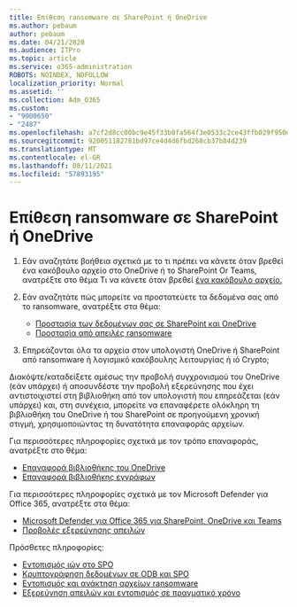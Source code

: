 ```yaml
---
title: Επίθεση ransomware σε SharePoint ή OneDrive
ms.author: pebaum
author: pebaum
ms.date: 04/21/2020
ms.audience: ITPro
ms.topic: article
ms.service: o365-administration
ROBOTS: NOINDEX, NOFOLLOW
localization_priority: Normal
ms.assetid: ''
ms.collection: Adm_O365
ms.custom:
- "9000650"
- "2487"
ms.openlocfilehash: a7cf2d8cc00bc9e45f33b0fa564f3e0533c2ce43ffb029f950ddeb4ed67b1100
ms.sourcegitcommit: 920051182781bd97ce4d4d6fbd268cb37b84d239
ms.translationtype: MT
ms.contentlocale: el-GR
ms.lasthandoff: 08/11/2021
ms.locfileid: "57893195"
---
```

# <a name="ransomware-attack-in-sharepoint-or-onedrive"></a>Επίθεση ransomware σε SharePoint ή OneDrive

1.  Εάν αναζητάτε βοήθεια σχετικά με το τι πρέπει να κάνετε όταν βρεθεί ένα κακόβουλο αρχείο στο OneDrive ή το SharePoint Or Teams, ανατρέξτε στο θέμα Τι να κάνετε όταν βρεθεί [ένα κακόβουλο αρχείο.](https://support.office.com/en-ie/article/what-to-do-when-a-malicious-file-is-found-in-sharepoint-online-onedrive-or-microsoft-teams-01e902ad-a903-4e0f-b093-1e1ac0c37ad2)
2. Εάν αναζητάτε πώς μπορείτε να προστατεύετε τα δεδομένα σας από το ransomware, ανατρέξτε στα θέμα:
    - [Προστασία των δεδομένων σας σε SharePoint και OneDrive](https://docs.microsoft.com/sharepoint/safeguarding-your-data) 
    - [Προστασία από απειλές ransomware](https://docs.microsoft.com/windows/security/threat-protection/intelligence/ransomware-malware)    

3.  Επηρεάζονται όλα τα αρχεία στον υπολογιστή OneDrive ή SharePoint από ransomware ή λογισμικό κακόβουλης λειτουργίας ή ιό Crypto; 

Διακόψτε/καταδείξετε αμέσως την προβολή συγχρονισμού του OneDrive (εάν υπάρχει) ή αποσυνδέστε την προβολή εξερεύνησης που έχει αντιστοιχιστεί στη βιβλιοθήκη από τον υπολογιστή που επηρεάζεται (εάν υπάρχει) και, στη συνέχεια, μπορείτε να επαναφέρετε ολόκληρη τη βιβλιοθήκη του OneDrive ή του SharePoint σε προηγούμενη χρονική στιγμή, χρησιμοποιώντας τη δυνατότητα επαναφοράς αρχείων. 

Για περισσότερες πληροφορίες σχετικά με τον τρόπο επαναφοράς, ανατρέξτε στο θέμα:

- [Επαναφορά βιβλιοθήκης του OneDrive](https://support.office.com/article/restore-your-onedrive-fa231298-759d-41cf-bcd0-25ac53eb8a150)
- [Επαναφορά βιβλιοθήκης εγγράφων](https://support.office.com/article/restore-a-document-library-317791c3-8bd0-4dfd-8254-3ca90883d39a)

Για περισσότερες πληροφορίες σχετικά με τον Microsoft Defender για Office 365, ανατρέξτε στα θέμα:
- [Microsoft Defender για Office 365 για SharePoint, OneDrive και Teams](https://docs.microsoft.com/microsoft-365/security/office-365-security/atp-for-spo-odb-and-teams)
- [Προβολές εξερεύνησης απειλών](https://docs.microsoft.com/microsoft-365/security/office-365-security/threat-explorer-views)

Πρόσθετες πληροφορίες:

- [Εντοπισμός ιών στο SPO](https://docs.microsoft.com/microsoft-365/security/office-365-security/virus-detection-in-spo)</br>
- [Κρυπτογράφηση δεδομένων σε ODB και SPO](https://docs.microsoft.com/microsoft-365/compliance/data-encryption-in-odb-and-spo)</br>
- [Εντοπισμός και ανάκτηση αρχείων ransomware](https://support.office.com/article/Ransomware-detection-and-recovering-your-files-0d90ec50-6bfd-40f4-acc7-b8c12c73637f)</br>
- [Εξερεύνηση απειλών και εντοπισμός σε πραγματικό χρόνο](https://docs.microsoft.com/microsoft-365/security/office-365-security/threat-explorer-views)